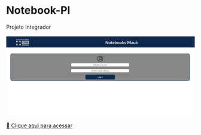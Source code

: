 # Notebook-PI
Projeto Integrador<br><br>
![preview](./github-PI3/Notebook-preview.png)<br><br>
[🔗 Clique aqui para acessar](https://raynnerz.github.io)
